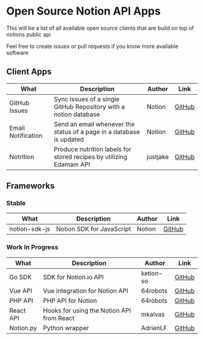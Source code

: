 
# Open Source Notion API Apps

This will be a list of all available open source clients 
that are build on top of notions public api

Feel free to create issues or pull requests if you know more available software

## Client Apps

|What|Description|Author|Link|
|---|---|---|---|
|GitHub Issues|Sync Issues of a single GitHub Repository with a notion database|Notion|[GitHub](https://github.com/makenotion/notion-sdk-js/tree/main/examples/github-issue-sync)|
|Email Notification|Send an email whenever the status of a page in a database is updated|Notion|[GitHub](https://github.com/makenotion/notion-sdk-js/tree/main/examples/database-update-send-email)|
|Notrition|Produce nutrition labels for stored recipes by utilizing Edamam API|justjake|[GitHub](https://github.com/justjake/notrition)|

 
## Frameworks

### Stable 

|What|Description|Author|Link|
|---|---|---|---|
|notion-sdk-js|Notion SDK for JavaScript|Notion|[GitHub](https://github.com/makenotion/notion-sdk-js)|


### Work In Progress

|What|Description|Author|Link|
|---|---|---|---|
|Go SDK|SDK for Notion.io API|ketion-so|[GitHub](https://github.com/ketion-so/go-notion)|
|Vue API|Vue integration for Notion API|64robots|[GitHub](https://github.com/64robots/vue-notion-api)|
|PHP API|PHP API for Notion|64robots|[GitHub](https://github.com/64robots/php-notion)|
|React API|Hooks for using the Notion API from React|mkalvas|[GitHub](https://github.com/mkalvas/notion-react)|
|Notion.py|Python wrapper|AdrienLF|[GitHub](https://github.com/AdrienLF/Notion.py)|
